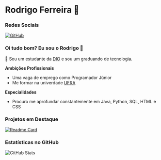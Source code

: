 
# Rodrigo Ferreira 🎃
### Redes Sociais

[![GitHub](https://img.shields.io/badge/GitHub-27067a?style=for-the-badge&logo=github&logoColor=FF0DAA)](https://github.com/polar0471) 

### Oi tudo bom? Eu sou o Rodrigo 👾

📀 Sou um estudante da [DIO](https://web.dio.me/users/rodrigoarth49?tab=achievements) e sou um graduando de tecnologia.

 **Ambições Profissionais**
-  Uma vaga de emprego como Programador Júnior
-  Me formar na univerdade [UFRA](https://novo.ufra.edu.br)

**Especialidades**
-  Procuro me aprofundar constantemente em Java, Python, SQL, HTML e CSS

### Projetos em Destaque

[![Readme Card](https://github-readme-stats.vercel.app/api/pin/?username=polar0471&repo=workshop-javafx-jdbc-2&bg_color=27067a&border_color=FF0DAA&show_icons=true&icon_color=FF0DAA&title_color=FF0DAA&text_color=FFF)](https://github.com/falvojr/santander-dev-week-2023)

### Estatísticas no GitHub

![GitHub Stats](https://github-readme-stats.vercel.app/api?username=polar0471&theme=transparent&bg_color=27067a&border_color=FF0DAA&show_icons=true&icon_color=FF0DAA&title_color=FF0DAA&text_color=FFF)
